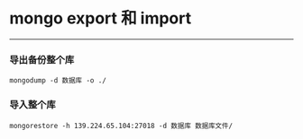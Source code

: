 # mongo export 和 import

---

### 导出备份整个库

```
mongodump -d 数据库 -o ./
```


### 导入整个库

```
mongorestore -h 139.224.65.104:27018 -d 数据库 数据库文件/
```